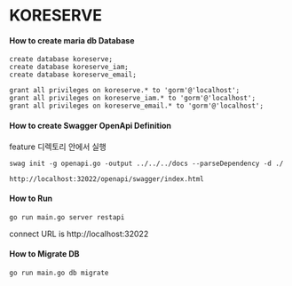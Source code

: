 # KORESERVE #

#### How to create maria db Database ####
```
create database koreserve;
create database koreserve_iam;
create database koreserve_email;

grant all privileges on koreserve.* to 'gorm'@'localhost';
grant all privileges on koreserve_iam.* to 'gorm'@'localhost';
grant all privileges on koreserve_email.* to 'gorm'@'localhost';
```

#### How to create Swagger OpenApi Definition ####
feature 디렉토리 안에서 실행
```
swag init -g openapi.go -output ../../../docs --parseDependency -d ./
```
```
http://localhost:32022/openapi/swagger/index.html
```

#### How to Run  ####
```
go run main.go server restapi
```
connect URL is
http://localhost:32022

#### How to Migrate DB  ####
```
go run main.go db migrate
```

